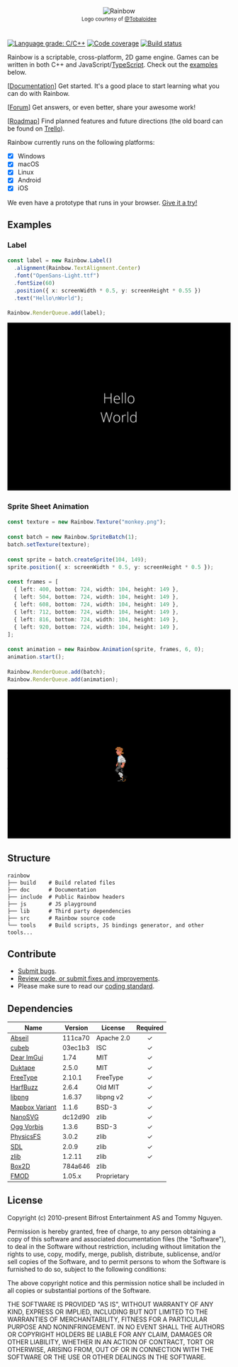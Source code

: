 <p align="center">
  <img alt="Rainbow" src="src/Resources/logotype-horizontal.png" />
  <br />
  <span style="font-size: smaller;">
    Logo courtesy of <a href="https://github.com/Tobaloidee" rel="nofollow">@Tobaloidee</a>
  </span>
</p>

#

[![Language grade: C/C++][lgtm-cpp-badge]][lgtm-cpp]
[![Code coverage][codecov-badge]][codecov]
[![Build status][azure-badge]][azure]

Rainbow is a scriptable, cross-platform, 2D game engine. Games can be written in
both C++ and JavaScript/[TypeScript](https://www.typescriptlang.org/). Check
out the [examples](#examples) below.

[[Documentation](https://tido64.github.io/rainbow/)] Get started. It's a good
place to start learning what you can do with Rainbow.

[[Forum](https://www.reddit.com/r/rainbowtech)] Get answers, or even better,
share your awesome work!

[[Roadmap](https://github.com/tido64/rainbow/projects)] Find planned features
and future directions (the old board can be found on
[Trello](https://trello.com/b/r2TqudY6/rainbow)).

Rainbow currently runs on the following platforms:

* [x] Windows
* [x] macOS
* [x] Linux
* [x] Android
* [x] iOS

We even have a prototype that runs in your browser.
[Give it a try!](https://tido64.github.io/rainbow.js/)

## Examples

### Label

```typescript
const label = new Rainbow.Label()
  .alignment(Rainbow.TextAlignment.Center)
  .font("OpenSans-Light.ttf")
  .fontSize(60)
  .position({ x: screenWidth * 0.5, y: screenHeight * 0.55 })
  .text("Hello\nWorld");

Rainbow.RenderQueue.add(label);
```

![](doc/content/assets/hello-world.png)

### Sprite Sheet Animation

```typescript
const texture = new Rainbow.Texture("monkey.png");

const batch = new Rainbow.SpriteBatch(1);
batch.setTexture(texture);

const sprite = batch.createSprite(104, 149);
sprite.position({ x: screenWidth * 0.5, y: screenHeight * 0.5 });

const frames = [
  { left: 400, bottom: 724, width: 104, height: 149 },
  { left: 504, bottom: 724, width: 104, height: 149 },
  { left: 608, bottom: 724, width: 104, height: 149 },
  { left: 712, bottom: 724, width: 104, height: 149 },
  { left: 816, bottom: 724, width: 104, height: 149 },
  { left: 920, bottom: 724, width: 104, height: 149 },
];

const animation = new Rainbow.Animation(sprite, frames, 6, 0);
animation.start();

Rainbow.RenderQueue.add(batch);
Rainbow.RenderQueue.add(animation);
```

![](doc/content/assets/sprite-sheet-animations-example.gif)

## Structure

    rainbow
    ├── build    # Build related files
    ├── doc      # Documentation
    ├── include  # Public Rainbow headers
    ├── js       # JS playground
    ├── lib      # Third party dependencies
    ├── src      # Rainbow source code
    └── tools    # Build scripts, JS bindings generator, and other tools...

## Contribute

* [Submit bugs](https://github.com/tido64/rainbow/issues).
* [Review code, or submit fixes and improvements](https://github.com/tido64/rainbow/pulls).
* Please make sure to read our
  [coding standard](https://tido64.github.io/rainbow/docs/coding-standard).

## Dependencies

| Name                | Version | License             | Required |
|---------------------|---------|---------------------|:--------:|
| [Abseil][]          | 111ca70 | Apache 2.0          |    ✓     |
| [cubeb][]           | 03ec1b3 | ISC                 |    ✓     |
| [Dear ImGui][]      | 1.74    | MIT                 |    ✓     |
| [Duktape][]         | 2.5.0   | MIT                 |    ✓     |
| [FreeType][]        | 2.10.1  | FreeType            |    ✓     |
| [HarfBuzz][]        | 2.6.4   | Old MIT             |    ✓     |
| [libpng][]          | 1.6.37  | libpng v2           |    ✓     |
| [Mapbox Variant][]  | 1.1.6   | BSD-3               |    ✓     |
| [NanoSVG][]         | dc12d90 | zlib                |    ✓     |
| [Ogg Vorbis][]      | 1.3.6   | BSD-3               |    ✓     |
| [PhysicsFS][]       | 3.0.2   | zlib                |    ✓     |
| [SDL][]             | 2.0.9   | zlib                |    ✓     |
| [zlib][]            | 1.2.11  | zlib                |    ✓     |
| [Box2D][]           | 784a646 | zlib                |          |
| [FMOD][]            | 1.05.x  | Proprietary         |          |

## License

Copyright (c) 2010-present Bifrost Entertainment AS and Tommy Nguyen.

Permission is hereby granted, free of charge, to any person obtaining a copy
of this software and associated documentation files (the "Software"), to deal
in the Software without restriction, including without limitation the rights
to use, copy, modify, merge, publish, distribute, sublicense, and/or sell
copies of the Software, and to permit persons to whom the Software is
furnished to do so, subject to the following conditions:

The above copyright notice and this permission notice shall be included in
all copies or substantial portions of the Software.

THE SOFTWARE IS PROVIDED "AS IS", WITHOUT WARRANTY OF ANY KIND, EXPRESS OR
IMPLIED, INCLUDING BUT NOT LIMITED TO THE WARRANTIES OF MERCHANTABILITY,
FITNESS FOR A PARTICULAR PURPOSE AND NONINFRINGEMENT. IN NO EVENT SHALL THE
AUTHORS OR COPYRIGHT HOLDERS BE LIABLE FOR ANY CLAIM, DAMAGES OR OTHER
LIABILITY, WHETHER IN AN ACTION OF CONTRACT, TORT OR OTHERWISE, ARISING FROM,
OUT OF OR IN CONNECTION WITH THE SOFTWARE OR THE USE OR OTHER DEALINGS IN
THE SOFTWARE.

<!-- Badges -->
[azure-badge]: https://tido64.visualstudio.com/Rainbow/_apis/build/status/Rainbow%20CI?branchName=master
[azure]: https://tido64.visualstudio.com/Rainbow/_build/latest?definitionId=1
[codecov-badge]: https://codecov.io/gh/tido64/rainbow/branch/master/graph/badge.svg
[codecov]: https://codecov.io/gh/tido64/rainbow
[lgtm-cpp-badge]: https://img.shields.io/lgtm/grade/cpp/g/tido64/rainbow.svg?logo=lgtm&logoWidth=18
[lgtm-cpp]: https://lgtm.com/projects/g/tido64/rainbow/context:cpp

<!-- Dependencies -->
[Abseil]: https://abseil.io/ "Abseil"
[Box2D]: http://box2d.org/ "Box2D | A 2D Physics Engine for Games"
[cubeb]: https://github.com/kinetiknz/cubeb "cubeb"
[Dear ImGui]: https://github.com/ocornut/imgui "Dear ImGui"
[Duktape]: https://duktape.org/ "Duktape"
[FMOD]: https://www.fmod.com/ "FMOD"
[FreeType]: https://freetype.org/ "FreeType"
[HarfBuzz]: https://wiki.freedesktop.org/www/Software/HarfBuzz/ "HarfBuzz"
[libpng]: https://github.com/glennrp/libpng "libpng"
[Mapbox Variant]: https://github.com/mapbox/variant "Mapbox Variant"
[NanoSVG]: https://github.com/memononen/nanosvg "NanoSVG"
[Ogg Vorbis]: https://xiph.org/vorbis/ "Ogg Vorbis"
[PhysicsFS]: https://www.icculus.org/physfs/ "PhysicsFS"
[SDL]: https://www.libsdl.org/ "Simple DirectMedia Layer"
[zlib]: https://github.com/madler/zlib "zlib"
